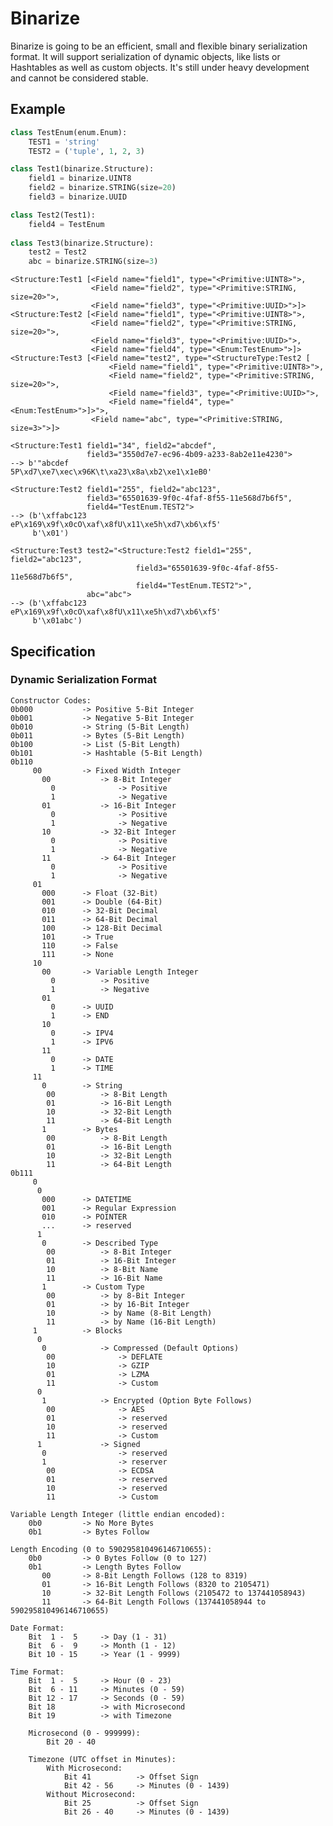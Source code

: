 # Binarize
Binarize is going to be an efficient, small and flexible binary serialization format. It will support serialization of dynamic objects, like lists or Hashtables as well as custom objects. It's still under heavy development and cannot be considered stable.

## Example
```python
class TestEnum(enum.Enum):
    TEST1 = 'string'
    TEST2 = ('tuple', 1, 2, 3)

class Test1(binarize.Structure):
    field1 = binarize.UINT8
    field2 = binarize.STRING(size=20)
    field3 = binarize.UUID

class Test2(Test1):
    field4 = TestEnum
    
class Test3(binarize.Structure):
    test2 = Test2
    abc = binarize.STRING(size=3)
```

```
<Structure:Test1 [<Field name="field1", type="<Primitive:UINT8>">,
                  <Field name="field2", type="<Primitive:STRING, size=20>">,
                  <Field name="field3", type="<Primitive:UUID>">]>
<Structure:Test2 [<Field name="field1", type="<Primitive:UINT8>">,
                  <Field name="field2", type="<Primitive:STRING, size=20>">,
                  <Field name="field3", type="<Primitive:UUID>">,
                  <Field name="field4", type="<Enum:TestEnum>">]>
<Structure:Test3 [<Field name="test2", type="<StructureType:Test2 [
                      <Field name="field1", type="<Primitive:UINT8>">,
                      <Field name="field2", type="<Primitive:STRING, size=20>">,
                      <Field name="field3", type="<Primitive:UUID>">,
                      <Field name="field4", type="<Enum:TestEnum>">]>">,
                  <Field name="abc", type="<Primitive:STRING, size=3>">]>

<Structure:Test1 field1="34", field2="abcdef",
                 field3="3550d7e7-ec96-4b09-a233-8ab2e11e4230">
--> b'"abcdef              5P\xd7\xe7\xec\x96K\t\xa23\x8a\xb2\xe1\x1eB0'

<Structure:Test2 field1="255", field2="abc123",
                 field3="65501639-9f0c-4faf-8f55-11e568d7b6f5",
                 field4="TestEnum.TEST2">
--> (b'\xffabc123              eP\x169\x9f\x0cO\xaf\x8fU\x11\xe5h\xd7\xb6\xf5'
     b'\x01')
     
<Structure:Test3 test2="<Structure:Test2 field1="255", field2="abc123",
                            field3="65501639-9f0c-4faf-8f55-11e568d7b6f5",
                            field4="TestEnum.TEST2">",
                 abc="abc">
--> (b'\xffabc123              eP\x169\x9f\x0cO\xaf\x8fU\x11\xe5h\xd7\xb6\xf5'
     b'\x01abc')

```

## Specification
### Dynamic Serialization Format
    Constructor Codes:
    0b000           -> Positive 5-Bit Integer
    0b001           -> Negative 5-Bit Integer
    0b010           -> String (5-Bit Length)
    0b011           -> Bytes (5-Bit Length)
    0b100           -> List (5-Bit Length)
    0b101           -> Hashtable (5-Bit Length)
    0b110
         00         -> Fixed Width Integer
           00           -> 8-Bit Integer
             0              -> Positive
             1              -> Negative
           01           -> 16-Bit Integer
             0              -> Positive
             1              -> Negative
           10           -> 32-Bit Integer
             0              -> Positive
             1              -> Negative
           11           -> 64-Bit Integer
             0              -> Positive
             1              -> Negative
         01
           000      -> Float (32-Bit)
           001      -> Double (64-Bit)
           010      -> 32-Bit Decimal
           011      -> 64-Bit Decimal
           100      -> 128-Bit Decimal
           101      -> True
           110      -> False
           111      -> None
         10
           00       -> Variable Length Integer
             0          -> Positive
             1          -> Negative
           01
             0      -> UUID
             1      -> END
           10
             0      -> IPV4
             1      -> IPV6
           11
             0      -> DATE
             1      -> TIME
         11
           0        -> String
            00          -> 8-Bit Length
            01          -> 16-Bit Length
            10          -> 32-Bit Length
            11          -> 64-Bit Length
           1        -> Bytes
            00          -> 8-Bit Length
            01          -> 16-Bit Length
            10          -> 32-Bit Length
            11          -> 64-Bit Length
    0b111
         0
          0
           000      -> DATETIME
           001      -> Regular Expression
           010      -> POINTER
           ...      -> reserved
          1
           0        -> Described Type
            00          -> 8-Bit Integer
            01          -> 16-Bit Integer
            10          -> 8-Bit Name
            11          -> 16-Bit Name
           1        -> Custom Type
            00          -> by 8-Bit Integer
            01          -> by 16-Bit Integer
            10          -> by Name (8-Bit Length)
            11          -> by Name (16-Bit Length)
         1          -> Blocks
          0
           0            -> Compressed (Default Options)
            00              -> DEFLATE
            10              -> GZIP
            01              -> LZMA
            11              -> Custom
          0
           1            -> Encrypted (Option Byte Follows)
            00              -> AES
            01              -> reserved
            10              -> reserved
            11              -> Custom
          1             -> Signed
           0                -> reserved
           1                -> reserver 
            00              -> ECDSA
            01              -> reserved
            10              -> reserved
            11              -> Custom

    Variable Length Integer (little endian encoded):
        0b0         -> No More Bytes
        0b1         -> Bytes Follow

    Length Encoding (0 to 590295810496146710655):
        0b0         -> 0 Bytes Follow (0 to 127)
        0b1         -> Length Bytes Follow 
           00       -> 8-Bit Length Follows (128 to 8319)
           01       -> 16-Bit Length Follows (8320 to 2105471)
           10       -> 32-Bit Length Follows (2105472 to 137441058943)
           11       -> 64-Bit Length Follows (137441058944 to 590295810496146710655)

    Date Format:
        Bit  1 -  5     -> Day (1 - 31)
        Bit  6 -  9     -> Month (1 - 12)
        Bit 10 - 15     -> Year (1 - 9999)

    Time Format:
        Bit  1 -  5     -> Hour (0 - 23)
        Bit  6 - 11     -> Minutes (0 - 59)
        Bit 12 - 17     -> Seconds (0 - 59)
        Bit 18          -> with Microsecond
        Bit 19          -> with Timezone
        
        Microsecond (0 - 999999):
            Bit 20 - 40
        
        Timezone (UTC offset in Minutes):
            With Microsecond:
                Bit 41          -> Offset Sign
                Bit 42 - 56     -> Minutes (0 - 1439)
            Without Microsecond:
                Bit 25          -> Offset Sign
                Bit 26 - 40     -> Minutes (0 - 1439)
